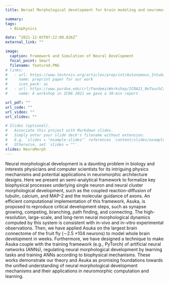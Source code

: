 ```yaml
---
title: Nerual Morphological development for brain modeling and neuromorphic learning

summary: 
tags:
  - Biophysics

date: “2021-12-03T07:22:00.826Z”
external_link: ""

image:
  caption: Framework and Simulation of Neural Development
  focal_point: Smart
  filename: featured.PNG
# links:
#   - url: https://www.techrxiv.org/articles/preprint/Autonomous_Intubation_Robot_System_based_on_Visual_Servoing_and_Hybrid_Control/15087696
#     name: preprint paper for our work
#     icon_pack: ai
#   - url: https://www.purdue.edu/crl/PandemicWorkshop/ICRA21_NoTouchCare.html
#     name: A workshop in ICRA 2021 we gave a 30-min report

url_pdf: ""
url_code: ""
url_video: ""
url_slides: ""

# Slides (optional).
#   Associate this project with Markdown slides.
#   Simply enter your slide deck's filename without extension.
#   E.g. `slides = "example-slides"` references `content/slides/example-slides.md`.
#   Otherwise, set `slides = ""`.
slides: NeuroMorph
---
```

Neural morphological development is a daunting problem in biology and interests physicians and computer scientists for its intriguing physics mechanisms and potential applications in neuromorphic architecture designs. Here we present an semi-analytical framework to formalize key biophysical processes underlying single neuron and neural cluster morphological development, such as the coupled reaction-diffusion of tubulin, calcium, and MAP-2 and the molecular guidance of axons. An efficient computational implementation of this framework, Asuka, is proposed to reproduce critical development steps, such as synapse growing, competing, branching, path finding, and connecting. The high-resolution, large-scale, and long-term neural morphological dynamics computed by this system is consistent with in-vivo and in-vitro experimental observations. Then, we have applied Asuka on the largest brain connectome of the fruit fly (∼2.5 ×104 neurons) to model whole brain development in weeks. Furthermore, we have designed a technique to make Asuka couple with the training framework (e.g., PyTorch) of artificial neural networks (ANNs), regulating neural morphological development by learning tasks and training ANNs according to biophysical mechanisms. These works demonstrate our theory and Asuka as promising foundations towards the unified understanding of neural morphological development mechanisms and their applications in neuromorphic computation and learning.
